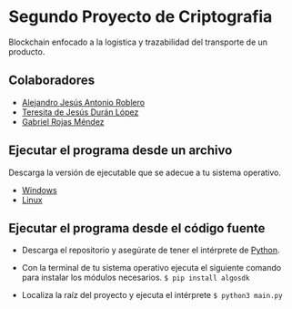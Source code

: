 # Segundo Proyecto de Criptografia
 Blockchain enfocado a la logistica y trazabilidad del transporte de un producto.

## Colaboradores
 * [Alejandro Jesús Antonio Roblero](https://github.com/Alejandror11)
 * [Teresita de Jesús Durán López](https://github.com/teredl8)
 * [Gabriel Rojas Méndez](https://github.com/GabooLml)

## Ejecutar el programa desde un archivo
Descarga la versión de ejecutable que se adecue a tu sistema operativo.
- [Windows](https://github.com/GabooLml/SegundoProyectoCriptografia/blob/main/dist/Windows.exe)
- [Linux](https://github.com/GabooLml/SegundoProyectoCriptografia/blob/main/dist/Linux)

## Ejecutar el programa desde el código fuente
 - Descarga el repositorio y asegúrate de tener el intérprete de [Python](https://www.python.org/downloads/).
 - Con la terminal de tu sistema operativo ejecuta el siguiente comando para instalar los módulos necesarios.
   `$ pip install algosdk`

 - Localiza la raíz del proyecto y ejecuta el intérprete
   `$ python3 main.py`
